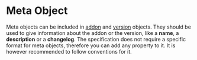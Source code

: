 # Meta Object

Meta objects can be included in [addon](root.md) and [version](version.md) objects. 
They should be used to give information about the addon or the version, like a **name**,
a **description** or a **changelog**. The specification does not require a specific format
for meta objects, therefore you can add any property to it.
It is however recommended to follow conventions for it.
